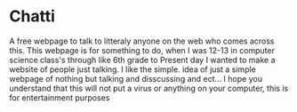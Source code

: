 # Chatti
A free webpage to talk to litteraly anyone on the web who comes across this.
This webpage is for something to do, when I was 12-13 in computer science class's through like 6th grade to Present day I wanted to make a website of people just talking. I like the simple.
idea of just a simple webpage of nothing but talking and disscussing and ect...
I hope you understand that this will not put a virus or anything on your computer, this is for entertainment purposes
